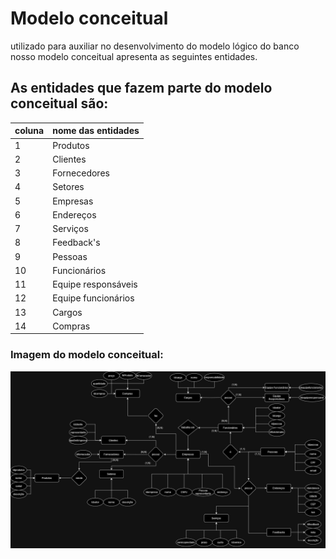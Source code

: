 # Modelo conceitual

utilizado para auxiliar no desenvolvimento do modelo lógico do banco nosso modelo conceitual apresenta as seguintes entidades.

## As entidades que fazem parte do modelo conceitual são:

| coluna | nome das entidades|
|--------|----------------|
|1|Produtos| 
|2|Clientes| 
|3|Fornecedores| 
|4|Setores| 
|5|Empresas| 
|6|Endereços| 
|7|Serviços| 
|8|Feedback's| 
|9|Pessoas| 
|10|Funcionários | 
|11|Equipe responsáveis| 
|12|Equipe funcionários| 
|13|Cargos| 
|14|Compras|

### Imagem do modelo conceitual:

<img src="../img/modeloConceitual.jpg">
